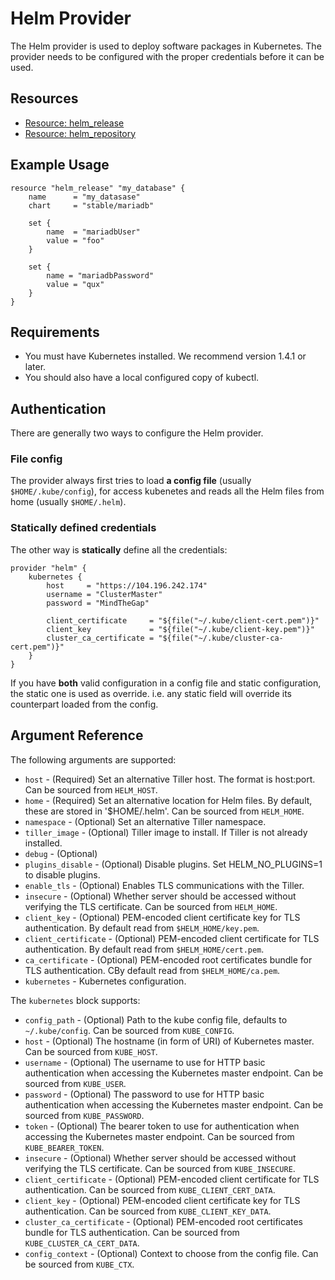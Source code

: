 # Helm Provider

The Helm provider is used to deploy software packages in Kubernetes. The provider needs to be configured with the proper credentials before it can be used.

## Resources

* [Resource: helm_release](release.md)
* [Resource: helm_repository](repository.md)

## Example Usage

```hcl
resource "helm_release" "my_database" {
    name      = "my_datasase"
    chart     = "stable/mariadb"

    set {
        name  = "mariadbUser"
        value = "foo"
    }

    set {
        name = "mariadbPassword"
        value = "qux"
    }
}
```

## Requirements

- You must have Kubernetes installed. We recommend version 1.4.1 or later.
- You should also have a local configured copy of kubectl.

## Authentication

There are generally two ways to configure the Helm provider.

### File config

The provider always first tries to load **a config file** (usually `$HOME/.kube/config`), for access kubenetes and reads all the Helm files from home (usually `$HOME/.helm`).

### Statically defined credentials

The other way is **statically** define all the credentials:

```hcl
provider "helm" {
    kubernetes {
        host     = "https://104.196.242.174"
        username = "ClusterMaster"
        password = "MindTheGap"

        client_certificate     = "${file("~/.kube/client-cert.pem")}"
        client_key             = "${file("~/.kube/client-key.pem")}"
        cluster_ca_certificate = "${file("~/.kube/cluster-ca-cert.pem")}"
    }
}
```

If you have **both** valid configuration in a config file and static configuration, the static one is used as override.
i.e. any static field will override its counterpart loaded from the config.

## Argument Reference

The following arguments are supported:

* `host` - (Required) Set an alternative Tiller host. The format is host:port. Can be sourced from `HELM_HOST`.
* `home` - (Required) Set an alternative location for Helm files. By default, these are stored in '$HOME/.helm'. Can be sourced from `HELM_HOME`.
* `namespace` - (Optional) Set an alternative Tiller namespace.
* `tiller_image` - (Optional) Tiller image to install. If Tiller is not already installed.
* `debug` - (Optional)
* `plugins_disable` - (Optional) Disable plugins. Set HELM_NO_PLUGINS=1 to disable plugins.
* `enable_tls` - (Optional) Enables TLS communications with the Tiller.
* `insecure` - (Optional) Whether server should be accessed without verifying the TLS certificate. Can be sourced from `HELM_HOME`.
* `client_key` - (Optional) PEM-encoded client certificate key for TLS authentication. By default read from `$HELM_HOME/key.pem`.
* `client_certificate` - (Optional) PEM-encoded client certificate for TLS authentication. By default read from `$HELM_HOME/cert.pem`.
* `ca_certificate` - (Optional) PEM-encoded root certificates bundle for TLS authentication. CBy default read from `$HELM_HOME/ca.pem`.
* `kubernetes` - Kubernetes configuration.

The `kubernetes` block supports:

* `config_path` - (Optional) Path to the kube config file, defaults to `~/.kube/config`. Can be sourced from `KUBE_CONFIG`.
* `host` - (Optional) The hostname (in form of URI) of Kubernetes master. Can be sourced from `KUBE_HOST`.
* `username` - (Optional) The username to use for HTTP basic authentication when accessing the Kubernetes master endpoint. Can be sourced from `KUBE_USER`.
* `password` - (Optional) The password to use for HTTP basic authentication when accessing the Kubernetes master endpoint. Can be sourced from `KUBE_PASSWORD`.
* `token` - (Optional) The bearer token to use for authentication when accessing the Kubernetes master endpoint. Can be sourced from `KUBE_BEARER_TOKEN`.
* `insecure` - (Optional) Whether server should be accessed without verifying the TLS certificate. Can be sourced from `KUBE_INSECURE`.
* `client_certificate` - (Optional) PEM-encoded client certificate for TLS authentication. Can be sourced from `KUBE_CLIENT_CERT_DATA`.
* `client_key` - (Optional) PEM-encoded client certificate key for TLS authentication. Can be sourced from `KUBE_CLIENT_KEY_DATA`.
* `cluster_ca_certificate` - (Optional) PEM-encoded root certificates bundle for TLS authentication. Can be sourced from `KUBE_CLUSTER_CA_CERT_DATA`.
* `config_context` - (Optional) Context to choose from the config file. Can be sourced from `KUBE_CTX`.

